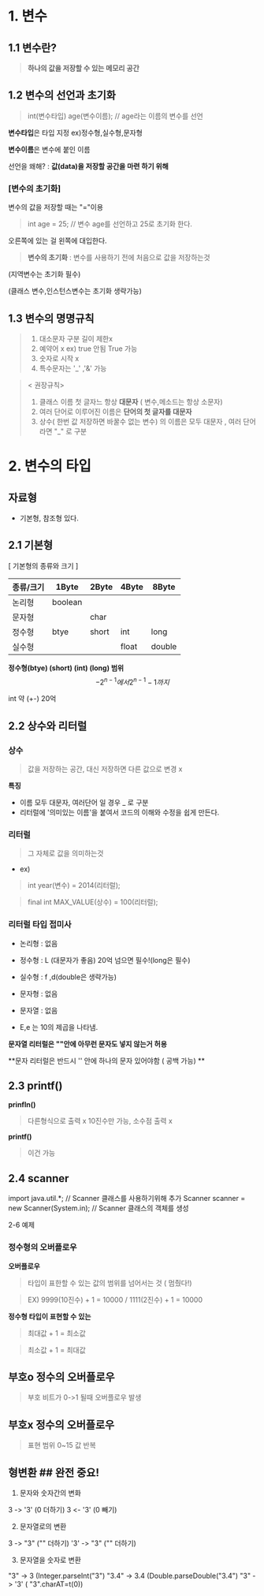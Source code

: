 # 1. 변수
## 1.1 변수란?
> **하나의 값을 저장할 수 있는 메모리 공간**
> 

## 1.2 변수의 선언과 초기화
> int(변수타입) age(변수이름); // age라는 이름의 변수를 선언

**변수타입**은 타입 지정 ex)정수형,실수형,문자형

**변수이름**은 변수에 붙인 이름

선언을 왜해? : **값(data)을 저장할 공간을 마련 하기 위해**


### [변수의 초기화]

변수의 값을 저장할 때는 "="이용

> int age = 25; // 변수 age를 선언하고 25로 초기화 한다.

오른쪽에 있는 걸 왼쪽에 대입한다.


> **변수의 초기화** : 변수를 사용하기 전에 처음으로 값을 저장하는것

(지역변수는 초기화 필수)

(클래스 변수,인스턴스변수는 초기화 생략가능)

## 1.3 변수의 명명규칙

> 1. 대소문자 구분 길이 제한x
> 2. 예약어 x ex) true 안됨 True 가능
> 3. 숫자로 시작 x
> 4. 특수문자는 '_' ,'&' 가능


> < 권장규칙>
> 1. 클래스 이름 첫 글자느 항상 **대문자** ( 변수,메소드는 항상 소문자)
> 2. 여러 단어로 이루어진 이름은 **단어의 첫 글자를 대문자**
> 3. 상수( 한번 값 저장하면 바꿀수 없는 변수) 의 이름은 모두 대문자 , 여러 단어라면 "_" 로 구분


# 2. 변수의 타입

## 자료형
- 기본형, 참조형 있다.

## 2.1 기본형

[ 기본형의 종류와 크기 ]
<!-- Table -->
|종류/크기|1Byte|2Byte|4Byte|8Byte|
|--|--|--|--|--|
|논리형|boolean||||
|문자형||char|||
|정수형|btye|short|int|long|
|실수형|||float|double|


**정수형(btye) (short) (int) (long) 범위** 
$$-2^{n-1}   에서    2^{n-1}-1    까지 $$

int 약 (+-) 20억


## 2.2 상수와 리터럴

### 상수
> 값을 저장하는 공간, 대신 저장하면 다른 값으로 변경 x

**특징**
- 이름 모두 대문자, 여러단어 일 경우 _ 로 구분
- 리터럴에 '의미있는 이름'을 붙여서 코드의 이해와 수정을 쉽게 만든다.

### 리터럴
> 그 자체로 값을 의미하는것

- ex)
> int year(변수) = 2014(리터럴);

> final int MAX_VALUE(상수) = 100(리터럴);

### 리터럴 타입 접미사

- 논리형 : 없음
- 정수형 : L (대문자가 좋음) 20억 넘으면 필수!(long은 필수)
- 실수형 : f ,d(double은 생략가능)
- 문자형 : 없음
- 문자열 : 없음

- E,e 는 10의 제곱을 나타냄.

**문자열 리터럴은 ""안에 아무런 문자도 넣지 않는거 허용**

**문자 리터럴은 반드시 '' 안에 하나의 문자 있어야함 ( 공백 가능) **

## 2.3 printf()

**prinfln()**
> 다른형식으로 출력 x 10진수만 가능, 소수점 출력 x

**printf()**
> 이건 가능

## 2.4 scanner

import java.util.*; // Scanner 클래스를 사용하기위해 추가
Scanner scanner = new Scanner(System.in); // Scanner 클래스의 객체를 생성

2-6 예제

### 정수형의 오버플로우
**오버플로우**
> 타입이 표한할 수 있는 값의 범위를 넘어서는 것 ( 멈췄다!)

> EX) 9999(10진수) + 1 = 10000 / 1111(2진수) + 1 = 10000

**정수형 타입이 표현할 수 있는**

> 최대값 + 1 = 최소값

> 최소값 + 1 = 최대값


## 부호o 정수의 오버플로우 ##
> 부호 비트가 0->1 될때 오버플로우 발생

## 부호x 정수의 오버플로우 ##
> 표현 범위 0~15 값 반복


## 형변환 ## 완전 중요!

1. 문자와 숫자간의 변화 

3 -> '3' (0 더하기)
3 <- '3' (0 빼기)

2. 문자열로의 변환

3 -> "3"  ("" 더하기)
'3' -> "3" ("" 더하기)

3. 문자열을 숫자로 변환

"3" -> 3 (Integer.parseInt("3")
"3.4" -> 3.4 (Double.parseDouble("3.4")
"3" -> '3' ( "3".charAT=t(0))











